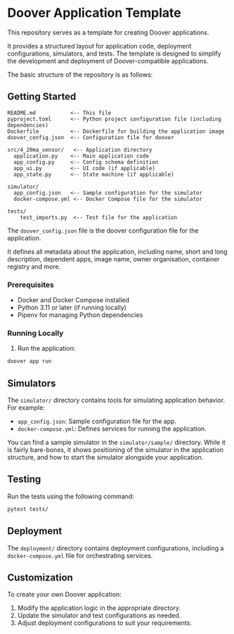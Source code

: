 # Doover Application Template

This repository serves as a template for creating Doover applications.

It provides a structured layout for application code, deployment configurations, simulators, and tests. The template is
designed to simplify the development and deployment of Doover-compatible applications.

The basic structure of the repository is as follows:

## Getting Started

```
README.md           <-- This file
pyproject.toml      <-- Python project configuration file (including dependencies)
Dockerfile          <-- Dockerfile for building the application image
doover_config.json  <-- Configuration file for doover

src/4_20ma_sensor/   <-- Application directory
  application.py    <-- Main application code
  app_config.py     <-- Config schema definition
  app_ui.py         <-- UI code (if applicable)
  app_state.py      <-- State machine (if applicable)

simulator/
  app_config.json   <-- Sample configuration for the simulator
  docker-compose.yml <-- Docker Compose file for the simulator
  
tests/
    test_imports.py  <-- Test file for the application
```

The `doover_config.json` file is the doover configuration file for the application. 

It defines all metadata about the application, including name, short and long description, 
dependent apps, image name, owner organisation, container registry and more.

### Prerequisites

- Docker and Docker Compose installed
- Python 3.11 or later (if running locally)
- Pipenv for managing Python dependencies

### Running Locally

1. Run the application:

```bash
doover app run
```

## Simulators

The `simulator/` directory contains tools for simulating application behavior. For example:

- `app_config.json`: Sample configuration file for the app.
- `docker-compose.yml`: Defines services for running the application.

You can find a sample simulator in the `simulator/sample/` directory. While it is fairly bare-bones, it shows
positioning of the simulator in the application structure, and how to start the simulator alongside your application.

## Testing

Run the tests using the following command:

```bash
pytest tests/
```

## Deployment

The `deployment/` directory contains deployment configurations, including a `docker-compose.yml` file for orchestrating
services.

## Customization

To create your own Doover application:

1. Modify the application logic in the appropriate directory.
2. Update the simulator and test configurations as needed.
3. Adjust deployment configurations to suit your requirements.
